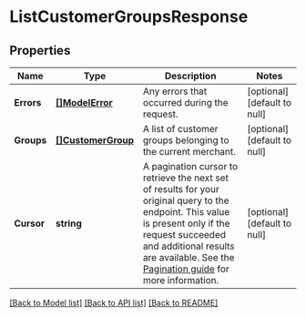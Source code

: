 # ListCustomerGroupsResponse

## Properties
Name | Type | Description | Notes
------------ | ------------- | ------------- | -------------
**Errors** | [**[]ModelError**](Error.md) | Any errors that occurred during the request. | [optional] [default to null]
**Groups** | [**[]CustomerGroup**](CustomerGroup.md) | A list of customer groups belonging to the current merchant. | [optional] [default to null]
**Cursor** | **string** | A pagination cursor to retrieve the next set of results for your original query to the endpoint. This value is present only if the request succeeded and additional results are available.  See the [Pagination guide](https://developer.squareup.com/docs/working-with-apis/pagination) for more information. | [optional] [default to null]

[[Back to Model list]](../README.md#documentation-for-models) [[Back to API list]](../README.md#documentation-for-api-endpoints) [[Back to README]](../README.md)

